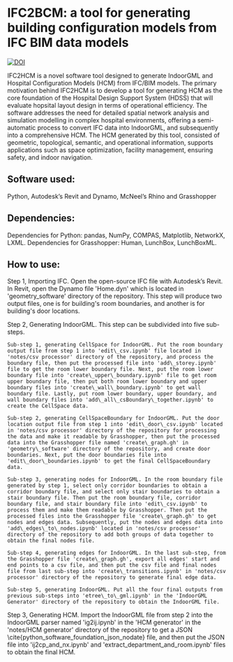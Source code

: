 # IFC2BCM: a tool for generating building configuration models from IFC BIM data models
[![DOI](https://zenodo.org/badge/721626799.svg)](https://zenodo.org/doi/10.5281/zenodo.11466046)

IFC2HCM is a novel software tool designed to generate IndoorGML and Hospital Configuration Models (HCM) from IFC/BIM models. The primary motivation behind IFC2HCM is to develop a tool for generating HCM as the core foundation of the Hospital Design Support System (HDSS) that will evaluate hopsital layout design in terms of operational efficiency. The software addresses the need for detailed spatial network analysis and simulation modelling in complex hospital environments, offering a semi-automatic process to convert IFC data into IndoorGML, and subsequently into a comprehensive HCM. The HCM generated by this tool, consisted of geometric, topological, semantic, and operational information, supports applications such as space optimization, facility management, ensuring safety, and indoor navigation. 
## Software used: 
Python, Autodesk’s Revit and Dynamo, McNeel’s Rhino and Grasshopper
## Dependencies: 
Dependencies for Python: pandas, NumPy, COMPAS, Matplotlib, NetworkX, LXML. 
Dependencies for Grasshopper: Human, LunchBox, LunchBoxML.
## How to use: 
Step 1, Importing IFC. 
Open the open-source IFC file with Autodesk’s Revit. In Revit, open the Dynamo file 'Home.dyn' which is located in 'geometry\_software' directory of the repository. This step will produce two output files, one is for building's room boundaries, and another is for building's door locations.
    
Step 2, Generating IndoorGML. This step can be subdivided into five sub-steps. 
    
    Sub-step 1, generating CellSpace for IndoorGML. Put the room boundary output file from step 1 into 'edit\_csv.ipynb' file located in 'notes/csv processor' directory of the repository, and process the boundary file, then put the processed file into 'add\_storey.ipynb' file to get the room lower boundary file. Next, put the room lower boundary file into 'create\_upper\_boundary.ipynb' file to get room upper boundary file, then put both room lower boundary and upper boundary files into 'create\_wall\_boundary.ipynb' to get wall boundary file. Lastly, put room lower boundary, upper boundary, and wall boundary files into 'add\_all\_csBoundary\_together.ipynb' to create the CellSpace data.
    
    Sub-step 2, generating CellSpaceBoundary for IndoorGML. Put the door location output file from step 1 into 'edit\_door\_csv.ipynb' located in 'notes/csv processor' directory of the repository for processing the data and make it readable by Grasshopper, then put the processed data into the Grasshopper file named 'create\_graph.gh' in 'geometry\_software' directory of the repository, and create door boundaries. Next, put the door boundaries file into 'edit\_door\_boundaries.ipynb' to get the final CellSpaceBoundary data.
    
    Sub-step 3, generating nodes for IndoorGML. In the room boundary file generated by step 1, select only corridor boundaries to obtain a corridor boundary file, and select only stair boundaries to obtain a stair boundary file. Then put the room boundary file, corridor boundary file, and stair boundary file into 'edit\_csv.ipynb' to process them and make them readable by Grasshopper. Then put the processed files into the Grasshopper file 'create\_graph.gh' to get nodes and edges data. Subsequently, put the nodes and edges data into 'add\_edges\_to\_nodes.ipynb' located in 'notes/csv processor' directory of the repository to add both groups of data together to obtain the final nodes file.

    Sub-step 4, generating edges for IndoorGML. In the last sub-step, from the Grasshopper file 'create\_graph.gh', export all edges' start and end points to a csv file, and then put the csv file and final nodes file from last sub-step into 'create\_transitions.ipynb' in 'notes/csv processor' directory of the repository to generate final edge data.

    Sub-step 5, generating IndoorGML. Put all the four final outputs from previous sub-steps into 'etree\_to\_gml.ipynb' in the 'IndoorGML Generator' directory of the repository to obtain the IndoorGML file.
    
Step 3, Generating HCM. Import the IndoorGML file from step 2 into the IndoorGML parser named 'ig2ij.ipynb' in the 'HCM generator' in the 'notes/HCM generator' directory of the repository to get a JSON \cite{python_software_foundation_json_nodate} file, and then put the JSON file into 'ij2cp\_and\_nx.ipynb' and 'extract\_department\_and\_room.ipynb' files to obtain the final HCM.
